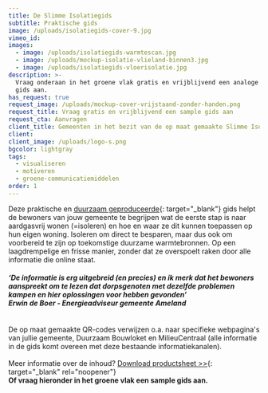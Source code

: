 ```yaml
---
title: De Slimme Isolatiegids
subtitle: Praktische gids
image: /uploads/isolatiegids-cover-9.jpg
vimeo_id:
images:
  - image: /uploads/isolatiegids-warmtescan.jpg
  - image: /uploads/mockup-isolatie-vlieland-binnen3.jpg
  - image: /uploads/isolatiegids-vloerisolatie.jpg
description: >-
  Vraag onderaan in het groene vlak gratis en vrijblijvend een analoge sample
  gids aan.
has_request: true
request_image: /uploads/mockup-cover-vrijstaand-zonder-handen.png
request_title: Vraag gratis en vrijblijvend een sample gids aan
request_cta: Aanvragen
client_title: Gemeenten in het bezit van de op maat gemaakte Slimme Isolatiegids
client:
client_image: /uploads/logo-s.png
bgcolor: lightgray
tags:
  - visualiseren
  - motiveren
  - groene-communicatiemiddelen
order: 1
---
```

Deze praktische en&nbsp;[duurzaam geproduceerde](https://frisseplannen.nl/blogs/certificeringen/){: target="_blank"}&nbsp;gids helpt de bewoners van jouw gemeente te begrijpen wat de eerste stap is naar aardgasvrij wonen (=isoleren) en hoe en waar ze dit kunnen toepassen op hun eigen woning. Isoleren om direct te besparen, maar dus ook om voorbereid te zijn op toekomstige duurzame warmtebronnen. Op een laagdrempelige en frisse manier, zonder dat ze overspoelt raken door alle informatie die online staat.

#### *‘De informatie is erg uitgebreid (en precies) en ik merk dat het bewoners aanspreekt om te lezen dat dorpsgenoten met dezelfde problemen kampen en hier oplossingen voor hebben gevonden’<br>Erwin de Boer - Energieadviseur gemeente Ameland*

<br>De op maat gemaakte QR-codes verwijzen o.a. naar specifieke webpagina's van jullie gemeente, Duurzaam Bouwloket en MilieuCentraal (alle informatie in de gids komt overeen met deze bestaande informatiekanalen).<br>​​​​​​<br>Meer informatie over de inhoud?&nbsp;[Download productsheet &gt;&gt;](https://bit.ly/productsheetDSI){: target="_blank" rel="noopener"}<br>**Of vraag hieronder in het groene vlak een sample gids aan.**<br>​​